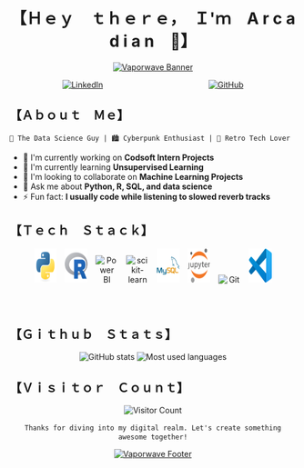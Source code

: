 <div align="center">

# 【﻿Ｈｅｙ　ｔｈｅｒｅ，　Ｉ'ｍ　A r c a d i a n　👋】

[![Vaporwave Banner](https://www.artstation.com/artwork/RynnOv)](https://www.artstation.com/artwork/RynnOv)

<div style="display: flex; justify-content: space-around; margin-bottom: 20px;">
  <a href="https://www.linkedin.com/in/parth-sharma-08b1b424b">
    <img src="https://img.shields.io/badge/-LinkedIn-0A66C2?style=for-the-badge&logo=Linkedin&logoColor=white" alt="LinkedIn" />
  </a>
  <a href="https://github.com/ParthSharma272">
    <img src="https://img.shields.io/badge/-GitHub-181717?style=for-the-badge&logo=GitHub&logoColor=white" alt="GitHub" />
  </a>
  <!-- Add more social media icons here -->
</div>

</div>

## 【﻿Ａｂｏｕｔ　Ｍｅ】

```vaporwave
🌴 The Data Science Guy | 🏙️ Cyberpunk Enthusiast | 💾 Retro Tech Lover 
```

- 🔭 I'm currently working on **Codsoft Intern Projects**
- 🌱 I'm currently learning **Unsupervised Learning**
- 👯 I'm looking to collaborate on **Machine Learning Projects**
- 💬 Ask me about **Python, R, SQL, and data science**
- ⚡ Fun fact: **I usually code while listening to slowed reverb tracks**

## 【﻿Ｔｅｃｈ　Ｓｔａｃｋ】

<div align="center">
  <img src="https://raw.githubusercontent.com/devicons/devicon/master/icons/python/python-original.svg" alt="Python" width="40" height="60" style="display:inline-block; margin-right: 10px;"/>
  <img src="https://raw.githubusercontent.com/devicons/devicon/master/icons/r/r-original.svg" alt="R" width="40" height="60" style="display:inline-block; margin-right: 10px;"/>
  <img src="https://raw.githubusercontent.com/microsoft/PowerBI-Icons/main/SVG/Power-BI.svg" alt="Power BI" width="40" height="60" style="display:inline-block; margin-right: 10px;"/>
  <img src="https://upload.wikimedia.org/wikipedia/commons/0/05/Scikit_learn_logo_small.svg" alt="scikit-learn" width="40" height="60" style="display:inline-block; margin-right: 10px;"/>
  <img src="https://raw.githubusercontent.com/devicons/devicon/master/icons/mysql/mysql-original-wordmark.svg" alt="MySQL" width="40" height="60" style="display:inline-block; margin-right: 10px;"/>
  <img src="https://raw.githubusercontent.com/devicons/devicon/master/icons/jupyter/jupyter-original-wordmark.svg" alt="Jupyter" width="40" height="60" style="display:inline-block; margin-right: 10px;"/>
  <img src="https://www.vectorlogo.zone/logos/git-scm/git-scm-icon.svg" alt="Git" width="40" height="60" style="display:inline-block; margin-right: 10px;"/>
  <img src="https://raw.githubusercontent.com/devicons/devicon/master/icons/vscode/vscode-original.svg" alt="VS Code" width="40" height="60" style="display:inline-block;"/>
</div>


## 【﻿Ｇｉｔｈｕｂ　Ｓｔａｔｓ】

<div align="center">
  <img height="180em" src="https://github-readme-stats.vercel.app/api?username=ParthSharma272&show_icons=true&theme=radical" alt="GitHub stats" />
  <img height="180em" src="https://github-readme-stats.vercel.app/api/top-langs/?username=ParthSharma272&layout=compact&theme=radical" alt="Most used languages" />
</div>

## 【﻿Ｖｉｓｉｔｏｒ　Ｃｏｕｎｔ】

<div align="center">

![Visitor Count](https://profile-counter.glitch.me/ParthSharma272/count.svg)

</div>

<div align="center">

```vaporwave
Thanks for diving into my digital realm. Let's create something awesome together!
```

[![Vaporwave Footer](https://pin.it/53G7QZfVD)](https://pin.it/53G7QZfVD)

</div>
